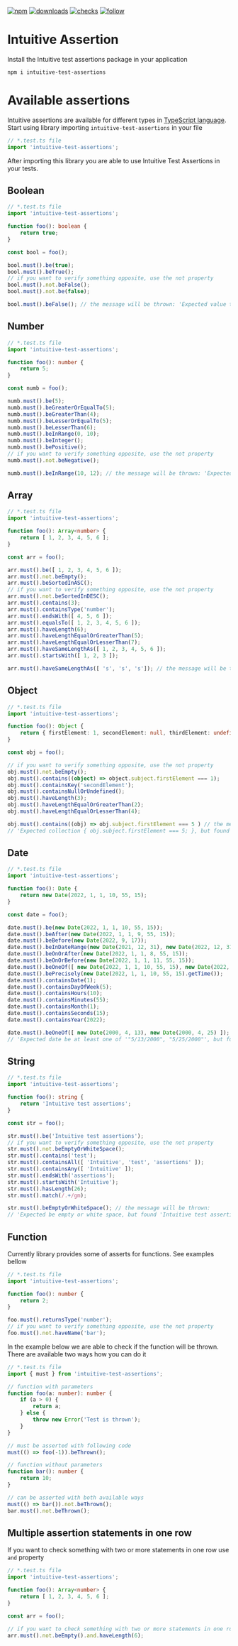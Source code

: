 [![npm](https://img.shields.io/npm/v/intuitive-test-assertions?style=plastic)](https://www.npmjs.com/package/intuitive-test-assertions) [![downloads](https://img.shields.io/npm/dw/intuitive-test-assertions?style=plastic)](https://www.npmjs.com/package/intuitive-test-assertions) [![checks](https://img.shields.io/github/checks-status/holyaleks/test-assertion/main?style=plastic)](https://github.com/holyaleks/test-assertion/actions) [![follow](https://img.shields.io/github/forks/holyaleks/test-assertion?style=social)](https://github.com/holyaleks/test-assertion)

# Intuitive Assertion

Install the Intuitive test assertions package in your application

```npm
npm i intuitive-test-assertions
```

# Available assertions

Intuitive assertions are available for different types in [TypeScript language](https://www.typescriptlang.org/docs/handbook/basic-types.html). Start using library importing `intuitive-test-assertions` in your file

```TypeScript
// *.test.ts file
import 'intuitive-test-assertions';
```

After importing this library you are able to use Intuitive Test Assertions in your tests.

## Boolean

```TypeScript
// *.test.ts file
import 'intuitive-test-assertions';

function foo(): boolean {
    return true;
}

const bool = foo();

bool.must().be(true);
bool.must().beTrue();
// if you want to verify something opposite, use the not property
bool.must().not.beFalse();
bool.must().not.be(false);

bool.must().beFalse(); // the message will be thrown: 'Expected value to be 'False', but found 'true''
```

## Number

```TypeScript
// *.test.ts file
import 'intuitive-test-assertions';

function foo(): number {
    return 5;
}

const numb = foo();

numb.must().be(5);
numb.must().beGreaterOrEqualTo(5);
numb.must().beGreaterThan(4);
numb.must().beLesserOrEqualTo(5);
numb.must().beLesserThan(6);
numb.must().beInRange(0, 10);
numb.must().beInteger();
numb.must().bePositive();
// if you want to verify something opposite, use the not property
numb.must().not.beNegative();

numb.must().beInRange(10, 12); // the message will be thrown: 'Expected value '5' to be between '10' and '12', but value is out of this range'
```

## Array

```TypeScript
// *.test.ts file
import 'intuitive-test-assertions';

function foo(): Array<number> {
    return [ 1, 2, 3, 4, 5, 6 ];
}

const arr = foo();

arr.must().be([ 1, 2, 3, 4, 5, 6 ]);
arr.must().not.beEmpty();
arr.must().beSortedInASC();
// if you want to verify something opposite, use the not property
arr.must().not.beSortedInDESC();
arr.must().contains(3);
arr.must().containsType('number');
arr.must().endsWith([ 4, 5, 6 ]);
arr.must().equalsTo([ 1, 2, 3, 4, 5, 6 ]);
arr.must().haveLength(6);
arr.must().haveLengthEqualOrGreaterThan(5);
arr.must().haveLengthEqualOrLesserThan(7);
arr.must().haveSameLengthAs([ 1, 2, 3, 4, 5, 6 ]);
arr.must().startsWith([ 1, 2, 3 ]);

arr.must().haveSameLengthAs([ 's', 's', 's']); // the message will be thrown: 'Expected collection has length '3', but found '6''
```

## Object

```TypeScript
// *.test.ts file
import 'intuitive-test-assertions';

function foo(): Object {
    return { firstElement: 1, secondElement: null, thirdElement: undefined };
}

const obj = foo();

// if you want to verify something opposite, use the not property
obj.must().not.beEmpty(); 
obj.must().contains((object) => object.subject.firstElement === 1);
obj.must().containsKey('secondElement');
obj.must().containsNullOrUndefined();
obj.must().haveLength(3);
obj.must().haveLengthEqualOrGreaterThan(2);
obj.must().haveLengthEqualOrLesserThan(4);

obj.must().contains((obj) => obj.subject.firstElement === 5 ) // the message will be thrown: 
// 'Expected collection { obj.subject.firstElement === 5; }, but found {"firstElement":1,"secondElement":2,"thirdElement":3}}'
```

## Date

```TypeScript
// *.test.ts file
import 'intuitive-test-assertions';

function foo(): Date {
    return new Date(2022, 1, 1, 10, 55, 15);
}

const date = foo();

date.must().be(new Date(2022, 1, 1, 10, 55, 15));
date.must().beAfter(new Date(2022, 1, 1, 9, 55, 15));
date.must().beBefore(new Date(2022, 9, 17));
date.must().beInDateRange(new Date(2021, 12, 31), new Date(2022, 12, 31));
date.must().beOnOrAfter(new Date(2022, 1, 1, 8, 55, 15));
date.must().beOnOrBefore(new Date(2022, 1, 1, 11, 55, 15));
date.must().beOneOf([ new Date(2022, 1, 1, 10, 55, 15), new Date(2022, 1, 1, 9, 55, 15), new Date(2022, 1, 1, 8, 55, 15) ]);
date.must().bePrecisely(new Date(2022, 1, 1, 10, 55, 15).getTime());
date.must().containsDate(1);
date.must().containsDayOfWeek(5);
date.must().containsHours(10);
date.must().containsMinutes(55);
date.must().containsMonth(1);
date.must().containsSeconds(15);
date.must().containsYear(2022);

date.must().beOneOf([ new Date(2000, 4, 13), new Date(2000, 4, 25) ]); // the message will be thrown: 
// 'Expected date be at least one of '"5/13/2000", "5/25/2000"', but found '1/1/2022''
```

## String

```TypeScript
// *.test.ts file
import 'intuitive-test-assertions';

function foo(): string {
    return 'Intuitive test assertions';
}

const str = foo();

str.must().be('Intuitive test assertions');
// if you want to verify something opposite, use the not property
str.must().not.beEmptyOrWhiteSpace();
str.must().contains('test');
str.must().containsAll([ 'Intuitive', 'test', 'assertions' ]);
str.must().containsAny([ 'Intuitive' ]);
str.must().endsWith('assertions');
str.must().startsWith('Intuitive');
str.must().hasLength(26);
str.must().match(/.+/gm);

str.must().beEmptyOrWhiteSpace(); // the message will be thrown: 
// 'Expected be empty or white space, but found 'Intuitive test assertions''
```

## Function

Currently library provides some of asserts for functions. See examples bellow

```TypeScript
// *.test.ts file
import 'intuitive-test-assertions';

function foo(): number {
    return 2;
}

foo.must().returnsType('number');
// if you want to verify something opposite, use the not property
foo.must().not.haveName('bar');
```
In the example below we are able to check if the function will be thrown. There are available two ways how you can do it

```TypeScript
// *.test.ts file
import { must } from 'intuitive-test-assertions';

// function with parameters
function foo(a: number): number {
    if (a > 0) {
        return a;
    } else {
        throw new Error('Test is thrown');
    }
}

// must be asserted with following code
must(() => foo(-1)).beThrown();

// function without parameters
function bar(): number {
    return 10;
}

// can be asserted with both available ways
must(() => bar()).not.beThrown();
bar.must().not.beThrown();
```

## Multiple assertion statements in one row

If you want to check something with two or more statements in one row use `and` property

```TypeScript
// *.test.ts file
import 'intuitive-test-assertions';

function foo(): Array<number> {
    return [ 1, 2, 3, 4, 5, 6 ];
}

const arr = foo();

// if you want to check something with two or more statements in one row use and property
arr.must().not.beEmpty().and.haveLength(6);

```
